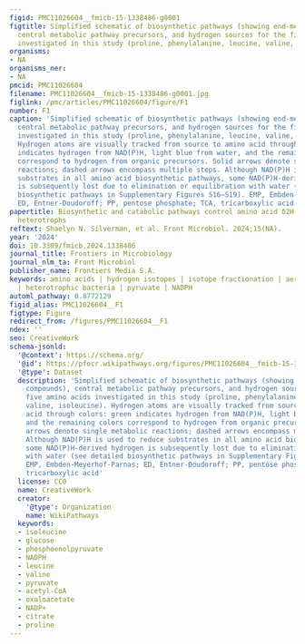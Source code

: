 ```yaml
---
figid: PMC11026604__fmicb-15-1338486-g0001
figtitle: Simplified schematic of biosynthetic pathways (showing end-member compounds),
  central metabolic pathway precursors, and hydrogen sources for the five amino acids
  investigated in this study (proline, phenylalanine, leucine, valine, isoleucine)
organisms:
- NA
organisms_ner:
- NA
pmcid: PMC11026604
filename: PMC11026604__fmicb-15-1338486-g0001.jpg
figlink: /pmc/articles/PMC11026604/figure/F1
number: F1
caption: 'Simplified schematic of biosynthetic pathways (showing end-member compounds),
  central metabolic pathway precursors, and hydrogen sources for the five amino acids
  investigated in this study (proline, phenylalanine, leucine, valine, isoleucine).
  Hydrogen atoms are visually tracked from source to amino acid through colors: green
  indicates hydrogen from NAD(P)H, light blue from water, and the remaining colors
  correspond to hydrogen from organic precursors. Solid arrows denote single metabolic
  reactions; dashed arrows encompass multiple steps. Although NAD(P)H is used to reduce
  substrates in all amino acid biosynthetic pathways, some NAD(P)H-derived hydrogen
  is subsequently lost due to elimination or equilibration with water (see detailed
  biosynthetic pathways in Supplementary Figures S16–S19). EMP, Embden-Meyerhof-Parnas;
  ED, Entner-Doudoroff; PP, pentose phosphate; TCA, tricarboxylic acid'
papertitle: Biosynthetic and catabolic pathways control amino acid δ2H values in aerobic
  heterotrophs
reftext: Shaelyn N. Silverman, et al. Front Microbiol. 2024;15(NA).
year: '2024'
doi: 10.3389/fmicb.2024.1338486
journal_title: Frontiers in Microbiology
journal_nlm_ta: Front Microbiol
publisher_name: Frontiers Media S.A.
keywords: amino acids | hydrogen isotopes | isotope fractionation | aerobic metabolism
  | heterotrophic bacteria | pyruvate | NADPH
automl_pathway: 0.8772129
figid_alias: PMC11026604__F1
figtype: Figure
redirect_from: /figures/PMC11026604__F1
ndex: ''
seo: CreativeWork
schema-jsonld:
  '@context': https://schema.org/
  '@id': https://pfocr.wikipathways.org/figures/PMC11026604__fmicb-15-1338486-g0001.html
  '@type': Dataset
  description: 'Simplified schematic of biosynthetic pathways (showing end-member
    compounds), central metabolic pathway precursors, and hydrogen sources for the
    five amino acids investigated in this study (proline, phenylalanine, leucine,
    valine, isoleucine). Hydrogen atoms are visually tracked from source to amino
    acid through colors: green indicates hydrogen from NAD(P)H, light blue from water,
    and the remaining colors correspond to hydrogen from organic precursors. Solid
    arrows denote single metabolic reactions; dashed arrows encompass multiple steps.
    Although NAD(P)H is used to reduce substrates in all amino acid biosynthetic pathways,
    some NAD(P)H-derived hydrogen is subsequently lost due to elimination or equilibration
    with water (see detailed biosynthetic pathways in Supplementary Figures S16–S19).
    EMP, Embden-Meyerhof-Parnas; ED, Entner-Doudoroff; PP, pentose phosphate; TCA,
    tricarboxylic acid'
  license: CC0
  name: CreativeWork
  creator:
    '@type': Organization
    name: WikiPathways
  keywords:
  - isoleucine
  - glucose
  - phosphoenolpyruvate
  - NADPH
  - leucine
  - valine
  - pyruvate
  - acetyl-CoA
  - oxaloacetate
  - NADP+
  - citrate
  - proline
---
```


